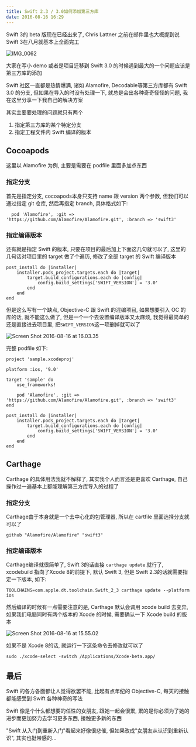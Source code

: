 ```yaml
---
title: Swift 2.3 / 3.0如何添加第三方库
date: 2016-08-16 16:29
---
```


Swift 3的 beta 版现在已经出来了, Chris Lattner 之前在邮件里也大概提到说 Swift 3在八月就基本上全面完工

![IMG_0062](/images/IMG_0062.webp)

大家在写小 demo 或者是项目迁移到 Swift 3.0 的时候遇到最大的一个问题应该是第三方库的添加

Swift 社区一直都是热情爆满, 诸如 Alamofire, Decodable等第三方库都有 Swift 3.0 的分支, 但如果在导入的时没有处理一下, 就总是会出各种奇奇怪怪的问题, 我在这里分享一下我自己的解决方案

其实主要要处理的问题就只有两个

1. 指定第三方库的某个特定分支
2. 指定工程文件内 Swift 编译的版本

<!--more-->

## Cocoapods

这里以 Alamofire 为例, 主要是需要在 podfile 里面多加点东西

### 指定分支

首先是指定分支, cocoapods本身只支持 name 跟 version 两个参数, 但我们可以通过指定 git 仓库, 然后再指定 branch, 具体格式如下:

```
  pod 'Alamofire', :git => 'https://github.com/Alamofire/Alamofire.git', :branch => 'swift3'
```

### 指定编译版本

还有就是指定 Swift 的版本, 只要在项目的最后加上下面这几句就可以了, 这里的几句话对项目里的 target 做了个遍历, 修改了全部 target 的 Swift 编译版本

```
post_install do |installer|
	installer.pods_project.targets.each do |target|
		target.build_configurations.each do |config|
			config.build_settings['SWIFT_VERSION'] = '3.0'
		end
	end
end
```

但是这么写有一个缺点, Objective-C 跟 Swift 的混编项目, 如果想要引入 OC 的库的话, 就不能这么做了, 但是一个一个去设置编译版本又太麻烦, 我觉得最简单的还是直接进去项目里, 把`SWIFT_VERSION`这一项删掉就可以了

![Screen Shot 2016-08-16 at 16.03.35](/images/Screen%20Shot%202016-08-16%20at%2016.03.35.webp)

完整 podfile 如下:

```
project 'sample.xcodeproj'

platform :ios, '9.0'

target 'sample' do
	use_frameworks!

	pod 'Alamofire', :git => 'https://github.com/Alamofire/Alamofire.git', :branch => 'swift3'
end

post_install do |installer|
	installer.pods_project.targets.each do |target|
		target.build_configurations.each do |config|
			config.build_settings['SWIFT_VERSION'] = '3.0'
		end
	end
end
```

## Carthage

Carthage 的具体用法我就不解释了, 其实我个人而言还是更喜欢 Carthage, 自己操作过一遍基本上都能理解第三方库导入的过程了

### 指定分支

Carthage由于本身就是一个去中心化的包管理器, 所以在 cartfile 里面选择分支就可以了

```
github "Alamofire/Alamofire" "swift3"
```

### 指定编译版本

Carthage编译就很简单了, Swift 3的话直接 `carthage update` 就行了, xcodebuild 指向了Xcode 8的前提下, 默认 Swift 3, 但是 Swift 2.3的话就需要指定一下版本, 如下:

```
TOOLCHAINS=com.apple.dt.toolchain.Swift_2_3 carthage update --platform ios
```

然后编译的时候有一点需要注意的是, Carthage 默认会调用 xcode build 去变异, 如果我们电脑同时有两个版本的 Xcode 的时候, 需要确认一下 Xcode build 的版本

![Screen Shot 2016-08-16 at 15.55.02](/images/Screen%20Shot%202016-08-16%20at%2015.55.02.webp)

如果不是 Xcode 8的话, 就运行一下这条命令去修改就可以了

```
sudo ./xcode-select -switch /Applications/Xcode-beta.app/
```

## 最后

Swift 的各方各面都让人觉得欲罢不能, 比起有点年纪的 Objective-C, 每天的接触都能感受到 Swift 各种神奇的写法

Swift 像是个什么都想要的任性的女朋友, 跟她一起会很累, 累的是你必须为了她的进步而更加努力去学习更多东西, 接触更多新的东西

"Swift 从入门到重新入门"看起来好像很悲催, 但如果改成"女朋友从认识到重新认识", 其实也挺带感的...


